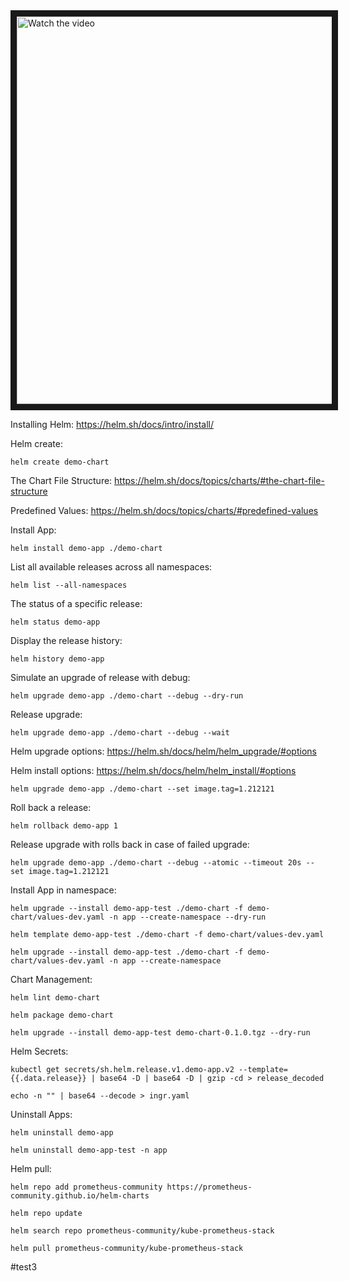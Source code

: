 <a href="https://youtu.be/A_0zbCZbSbE" target="_blank">
 <img src="https://img.youtube.com/vi/A_0zbCZbSbE/0.jpg" alt="Watch the video" width="860" height="620" border="10" />
</a>

Installing Helm: https://helm.sh/docs/intro/install/

Helm create:

```helm create demo-chart```

The Chart File Structure: https://helm.sh/docs/topics/charts/#the-chart-file-structure

Predefined Values: https://helm.sh/docs/topics/charts/#predefined-values

Install  App:

```helm install demo-app ./demo-chart```

List all available releases across all namespaces:

```helm list --all-namespaces```

The status of a specific release:

```helm status demo-app```

Display the release history:

```helm history demo-app```

Simulate an upgrade of release with debug:

```helm upgrade demo-app ./demo-chart --debug --dry-run```

Release upgrade:

```helm upgrade demo-app ./demo-chart --debug --wait```

Helm upgrade options: https://helm.sh/docs/helm/helm_upgrade/#options

Helm install options: https://helm.sh/docs/helm/helm_install/#options

```helm upgrade demo-app ./demo-chart --set image.tag=1.212121```

Roll back a release:

```helm rollback demo-app 1```

Release upgrade with rolls back in case of failed upgrade:

```helm upgrade demo-app ./demo-chart --debug --atomic --timeout 20s --set image.tag=1.212121```

Install App in namespace:

```helm upgrade --install demo-app-test ./demo-chart -f demo-chart/values-dev.yaml -n app --create-namespace --dry-run```

```helm template demo-app-test ./demo-chart -f demo-chart/values-dev.yaml```

```helm upgrade --install demo-app-test ./demo-chart -f demo-chart/values-dev.yaml -n app --create-namespace```

Chart Management:

```helm lint demo-chart```

```helm package demo-chart```

```helm upgrade --install demo-app-test demo-chart-0.1.0.tgz --dry-run```

Helm Secrets:

```kubectl get secrets/sh.helm.release.v1.demo-app.v2 --template={{.data.release}} | base64 -D | base64 -D | gzip -cd > release_decoded```

```echo -n "" | base64 --decode > ingr.yaml```

Uninstall Apps:

```helm uninstall demo-app```

```helm uninstall demo-app-test -n app```

Helm pull:

```helm repo add prometheus-community https://prometheus-community.github.io/helm-charts```

```helm repo update```

```helm search repo prometheus-community/kube-prometheus-stack```

```helm pull prometheus-community/kube-prometheus-stack```

#test3